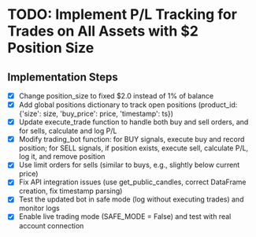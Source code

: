 # TODO: Implement P/L Tracking for Trades on All Assets with $2 Position Size

## Implementation Steps
- [x] Change position_size to fixed $2.0 instead of 1% of balance
- [x] Add global positions dictionary to track open positions (product_id: {'size': size, 'buy_price': price, 'timestamp': ts})
- [x] Update execute_trade function to handle both buy and sell orders, and for sells, calculate and log P/L
- [x] Modify trading_bot function: for BUY signals, execute buy and record position; for SELL signals, if position exists, execute sell, calculate P/L, log it, and remove position
- [x] Use limit orders for sells (similar to buys, e.g., slightly below current price)
- [x] Fix API integration issues (use get_public_candles, correct DataFrame creation, fix timestamp parsing)
- [x] Test the updated bot in safe mode (log without executing trades) and monitor logs
- [x] Enable live trading mode (SAFE_MODE = False) and test with real account connection
